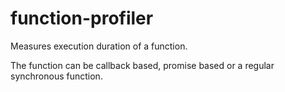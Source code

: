 # function-profiler

Measures execution duration of a function.

The function can be callback based, promise based or a regular synchronous function.